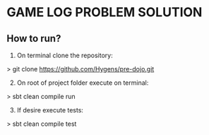 # GAME LOG PROBLEM SOLUTION

## How to run?

1) On terminal clone the repository:
   
\> git clone https://github.com/Hygens/pre-dojo.git

2) On root of project folder execute on terminal:
   
\> sbt clean compile run

3) If desire execute tests:
   
\> sbt clean compile test
